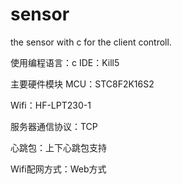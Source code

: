 # sensor
the sensor with c for the client controll.

使用编程语言：c
IDE：Kill5

主要硬件模块
 MCU：STC8F2K16S2
 
 Wifi：HF-LPT230-1

服务器通信协议：TCP

心跳包：上下心跳包支持

Wifi配网方式：Web方式


